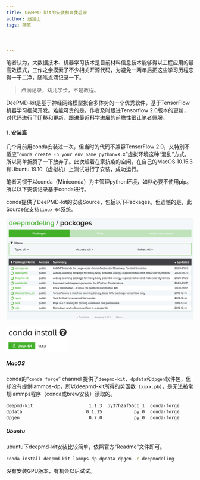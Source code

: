 ```yaml
---
title: DeePMD-kit的安装和自我启蒙
author: 赵旭山
tags: 随笔



---
```


笔者认为，大数据技术、机器学习技术是目前材料信息技术能够得以工程应用的最高效模式，工作之余摸索了不少相关开源代码，为避免一两年后把这些学习历程忘得一干二净，随笔点滴记录一下。

> 点滴记录，幼儿学步，不是教程。

DeePMD-kit是基于神经网络模型拟合多体势的一个优秀软件，基于TensorFlow机器学习框架开发。难能可贵的是，作者及时跟进Tensorflow 2.0版本的更新，对代码进行了迁移和更新，跟进最近科学进展的前瞻性很让笔者佩服。

#### 1. 安装篇

几个月前用conda安装过一次，但当时的代码不兼容TensorFlow 2.0，又特别不适应“`conda create -n your_env_name python=X.X`”虚拟环境这种“混乱”方式，所以简单折腾了一下放弃了。此次趁着在家抗疫的空闲，在自己的MacOS 10.15.3和Ubuntu 19.10（虚拟机）上测试进行了安装，成功运行。

笔者习惯于以conda（Miniconda）为主管理python环境，如非必要不使用pip。所以以下安装记录基于conda进行。

conda提供了DeePMD-kit的安装Source，包括以下Packages。但遗憾的是，此Source仅支持`linux-64`系统。

![](/assets/images/condaDeepmodelingSource202002221313.png)

<img src="/assets/images/deepmdOnlySupportLinux202002221318.png" style="zoom:50%;" />

##### **MacOS**

conda的“`conda forge`” channel 提供了`deepmd-kit`、`dpdata`和`dpgen`软件包，但却没有提供lammps-dp，所以deepmd-kit所得的势函数（`xxxx.pb`），是无法被常规lammps程序（conda或brew安装）读取的。

```
deepmd-kit                     1.1.3  py37h2af55cb_1  conda-forge
dpdata                        0.1.15            py_0  conda-forge
dpgen                          0.7.0            py_0  conda-forge
```

##### Ubuntu

ubuntu下deepmd-kit安装比较简单，依照官方“Readme”文件即可。

```bash
conda install deepmd-kit lammps-dp dpdata dpgen -c deepmodeling
```

没有安装GPU版本，有机会以后试试。